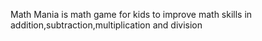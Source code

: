 Math Mania is math game for kids to improve math skills in addition,subtraction,multiplication and division
